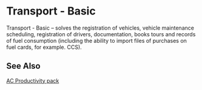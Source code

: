 ﻿---
Title: "Transport - Basic"
Author: AutoCont
Date: 07/31/2018
Product: dynamics-nav-2018
Contentlocale: en
---

# <a name = "ac-pp-transport-basic.md" > </a> Transport - Basic

Transport - Basic – solves the registration of vehicles, vehicle maintenance scheduling, registration of drivers, documentation, books tours and records of fuel consumption (including the ability to import files of purchases on fuel cards, for example. CCS).


## <a name = "see-also" > </a>See Also  
[AC Productivity pack](ac-pp-productivity-pack.md)  

